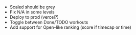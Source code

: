 - Scaled should be grey
- Fix N/A in some levels
- Deploy to prod (vercel?)
- Toggle between Done/TODO workouts
- Add support for Open-like ranking (score if timecap or time)